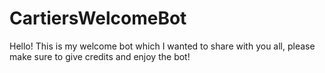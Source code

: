 # CartiersWelcomeBot

Hello! This is my welcome bot which I wanted to share with you all, please make sure to give credits and enjoy the bot!
